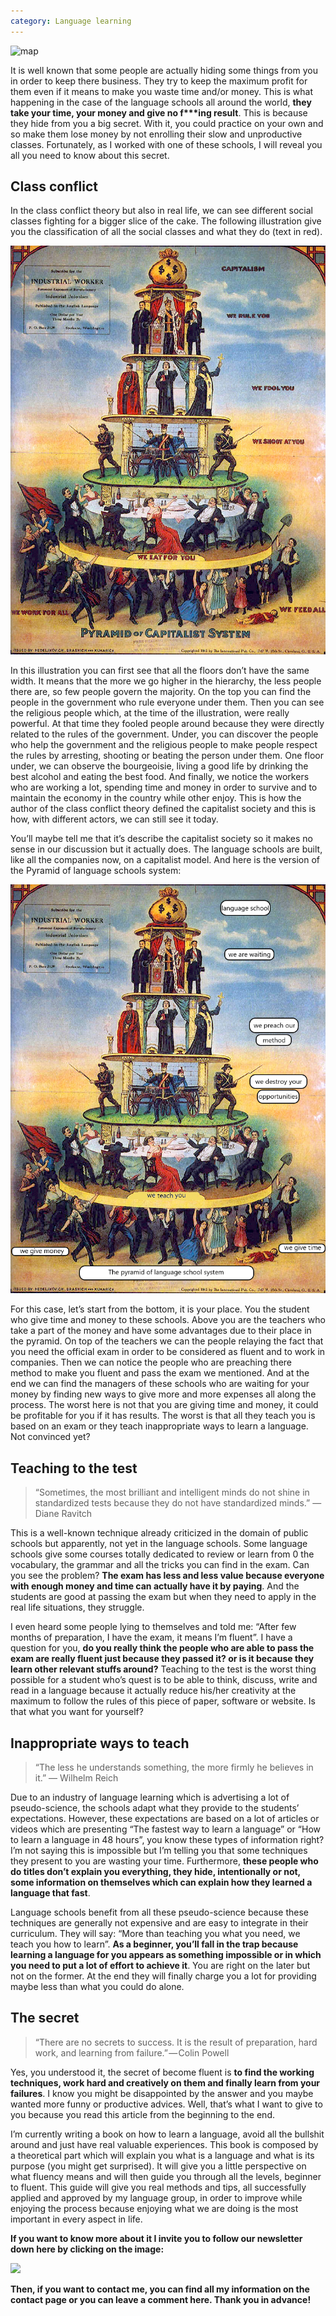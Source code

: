 ```yaml
---
category: Language learning
---
```


![map](https://images.pexels.com/photos/269850/pexels-photo-269850.jpeg?w=1260&h=750&auto=compress&cs=tinysrgb)

It is well known that some people are actually hiding some things from you in order to keep there business. They try to keep the maximum profit for them even if it means to make you waste time and/or money. This is what happening in the case of the language schools all around the world, **they take your time, your money and give no f\*\*\*ing result**. This is because they hide from you a big secret. With it, you could practice on your own and so make them lose money by not enrolling their slow and unproductive classes. Fortunately, as I worked with one of these schools, I will reveal you all you need to know about this secret.

## Class conflict
In the class conflict theory but also in real life, we can see different social classes fighting for a bigger slice of the cake. The following illustration give you the classification of all the social classes and what they do (text in red).

![pyramid class conflict](/images/Pyramid_of_Capitalist_System.jpg)

In this illustration you can first see that all the floors don’t have the same width. It means that the more we go higher in the hierarchy, the less people there are, so few people govern the majority. On the top you can find the people in the government who rule everyone under them. Then you can see the religious people which, at the time of the illustration, were really powerful. At that time they fooled people around because they were directly related to the rules of the government. Under, you can discover the people who help the government and the religious people to make people respect the rules by arresting, shooting or beating the person under them. One floor under, we can observe the bourgeoisie, living a good life by drinking the best alcohol and eating the best food. And finally, we notice the workers who are working a lot, spending time and money in order to survive and to maintain the economy in the country while other enjoy. This is how the author of the class conflict theory defined the capitalist society and this is how, with different actors, we can still see it today.

You’ll maybe tell me that it’s describe the capitalist society so it makes no sense in our discussion but it actually does. The language schools are built, like all the companies now, on a capitalist model. And here is the version of the Pyramid of language schools system:

![pyramid class conflict](/images/Pyramid_of_Language_Schools.png)

For this case, let’s start from the bottom, it is your place. You the student who give time and money to these schools. Above you are the teachers who take a part of the money and have some advantages due to their place in the pyramid. On top of the teachers we can the people relaying the fact that you need the official exam in order to be considered as fluent and to work in companies. Then we can notice the people who are preaching there method to make you fluent and pass the exam we mentioned. And at the end we can find the managers of these schools who are waiting for your money by finding new ways to give more and more expenses all along the process. The worst here is not that you are giving time and money, it could be profitable for you if it has results. The worst is that all they teach you is based on an exam or they teach inappropriate ways to learn a language. Not convinced yet?

## Teaching to the test
>“Sometimes, the most brilliant and intelligent minds do not shine in standardized tests because they do not have standardized minds.” ― Diane Ravitch

This is a well-known technique already criticized in the domain of public schools but apparently, not yet in the language schools. Some language schools give some courses totally dedicated to review or learn from 0 the vocabulary, the grammar and all the tricks you can find in the exam. Can you see the problem? **The exam has less and less value because everyone with enough money and time can actually have it by paying**. And the students are good at passing the exam but when they need to apply in the real life situations, they struggle.

I even heard some people lying to themselves and told me: “After few months of preparation, I have the exam, it means I’m fluent”. I have a question for you, **do you really think the people who are able to pass the exam are really fluent just because they passed it? or is it because they learn other relevant stuffs around?** Teaching to the test is the worst thing possible for a student who’s quest is to be able to think, discuss, write and read in a language because it actually reduce his/her creativity at the maximum to follow the rules of this piece of paper, software or website. Is that what you want for yourself?

## Inappropriate ways to teach
>“The less he understands something, the more firmly he believes in it.” ― Wilhelm Reich

Due to an industry of language learning which is advertising a lot of pseudo-science, the schools adapt what they provide to the students’ expectations. However, these expectations are based on a lot of articles or videos which are presenting “The fastest way to learn a language” or “How to learn a language in 48 hours”, you know these types of information right? I’m not saying this is impossible but I’m telling you that some techniques they present to you are wasting your time. Furthermore, **these people who do titles don’t explain you everything, they hide, intentionally or not, some information on themselves which can explain how they learned a language that fast**.

Language schools benefit from all these pseudo-science because these techniques are generally not expensive and are easy to integrate in their curriculum. They will say: “More than teaching you what you need, we teach you how to learn”. **As a beginner, you’ll fall in the trap because learning a language for you appears as something impossible or in which you need to put a lot of effort to achieve it**. You are right on the later but not on the former. At the end they will finally charge you a lot for providing maybe less than what you could do alone.

## The secret
>“There are no secrets to success. It is the result of preparation, hard work, and learning from failure.” — Colin Powell

Yes, you understood it, the secret of become fluent is **to find the working techniques, work hard and creatively on them and finally learn from your failures**. I know you might be disappointed by the answer and you maybe wanted more funny or productive advices. Well, that’s what I want to give to you because you read this article from the beginning to the end.

I’m currently writing a book on how to learn a language, avoid all the bullshit around and just have real valuable experiences. This book is composed by a theoretical part which will explain you what is a language and what is its purpose (you might get surprised). It will give you a little perspective on what fluency means and will then guide you through all the levels, beginner to fluent. This guide will give you real methods and tips, all successfully applied and approved by my language group, in order to improve while enjoying the process because enjoying what we are doing is the most important in every aspect in life.

**If you want to know more about it I invite you to follow our newsletter down here by clicking on the image:**

[<img src="https://images.pexels.com/photos/372757/pexels-photo-372757.jpeg?w=1260&h=750&auto=compress&cs=tinysrgb">](http://eepurl.com/dokBoT)

**Then, if you want to contact me, you can find all my information on the contact page or you can leave a comment here. Thank you in advance!**

